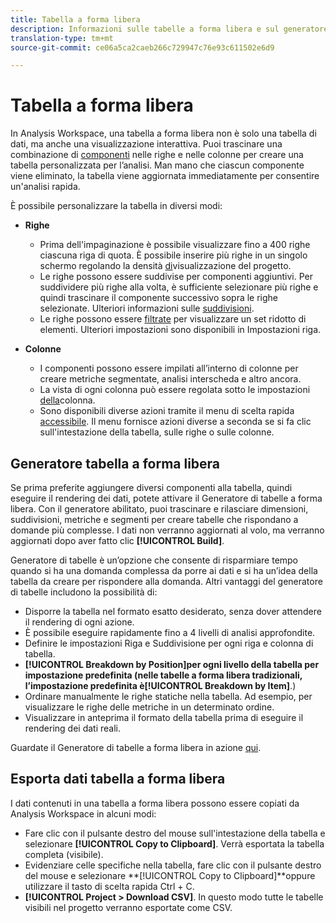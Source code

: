 ```yaml
---
title: Tabella a forma libera
description: Informazioni sulle tabelle a forma libera e sul generatore di tabelle a forma libera
translation-type: tm+mt
source-git-commit: ce06a5ca2caeb266c729947c76e93c611502e6d9

---
```



# Tabella a forma libera

In Analysis Workspace, una tabella a forma libera non è solo una tabella di dati, ma anche una visualizzazione interattiva. Puoi trascinare una combinazione di [componenti](https://docs.adobe.com/content/help/en/analytics/analyze/analysis-workspace/components/analysis-workspace-components.html) nelle righe e nelle colonne per creare una tabella personalizzata per l’analisi. Man mano che ciascun componente viene eliminato, la tabella viene aggiornata immediatamente per consentire un&#39;analisi rapida.

È possibile personalizzare la tabella in diversi modi:

* **Righe**
   * Prima dell&#39;impaginazione è possibile visualizzare fino a 400 righe ciascuna riga di quota. È possibile inserire più righe in un singolo schermo regolando la densità [di](https://docs.adobe.com/content/help/en/analytics/analyze/analysis-workspace/build-workspace-project/view-density.html)visualizzazione del progetto.
   * Le righe possono essere suddivise per componenti aggiuntivi. Per suddividere più righe alla volta, è sufficiente selezionare più righe e quindi trascinare il componente successivo sopra le righe selezionate. Ulteriori informazioni sulle [suddivisioni](https://docs.adobe.com/content/help/en/analytics/analyze/analysis-workspace/components/dimensions/t-breakdown-fa.html).
   * Le righe possono essere [filtrate](https://docs.adobe.com/content/help/en/analytics/analyze/analysis-workspace/build-workspace-project/pagination-filtering-sorting.html) per visualizzare un set ridotto di elementi. Ulteriori impostazioni sono disponibili in Impostazioni [](https://docs.adobe.com/content/help/en/analytics/analyze/analysis-workspace/build-workspace-project/column-row-settings/table-settings.html)riga.

* **Colonne**
   * I componenti possono essere impilati all’interno di colonne per creare metriche segmentate, analisi interscheda e altro ancora.
   * La vista di ogni colonna può essere regolata sotto le impostazioni [della](https://docs.adobe.com/content/help/en/analytics/analyze/analysis-workspace/build-workspace-project/column-row-settings/column-settings.html)colonna.
   * Sono disponibili diverse azioni tramite il menu di scelta rapida [accessibile](https://docs.adobe.com/content/help/en/analytics-learn/tutorials/analysis-workspace/building-freeform-tables/using-the-right-click-menu.html). Il menu fornisce azioni diverse a seconda se si fa clic sull&#39;intestazione della tabella, sulle righe o sulle colonne.

## Generatore tabella a forma libera

Se prima preferite aggiungere diversi componenti alla tabella, quindi eseguire il rendering dei dati, potete attivare il Generatore di tabelle a forma libera. Con il generatore abilitato, puoi trascinare e rilasciare dimensioni, suddivisioni, metriche e segmenti per creare tabelle che rispondano a domande più complesse. I dati non verranno aggiornati al volo, ma verranno aggiornati dopo aver fatto clic **[!UICONTROL Build]**.

Generatore di tabelle è un’opzione che consente di risparmiare tempo quando si ha una domanda complessa da porre ai dati e si ha un’idea della tabella da creare per rispondere alla domanda. Altri vantaggi del generatore di tabelle includono la possibilità di:

* Disporre la tabella nel formato esatto desiderato, senza dover attendere il rendering di ogni azione.
* È possibile eseguire rapidamente fino a 4 livelli di analisi approfondite.
* Definire le impostazioni Riga e Suddivisione per ogni riga e colonna di tabella.
* **[!UICONTROL Breakdown by Position]**per ogni livello della tabella per impostazione predefinita (nelle tabelle a forma libera tradizionali, l’impostazione predefinita è**[!UICONTROL Breakdown by Item]**.)
* Ordinare manualmente le righe statiche nella tabella. Ad esempio, per visualizzare le righe delle metriche in un determinato ordine.
* Visualizzare in anteprima il formato della tabella prima di eseguire il rendering dei dati reali.

Guardate il Generatore di tabelle a forma libera in azione [qui](https://youtu.be/GUMWiJAmMGI).

## Esporta dati tabella a forma libera

I dati contenuti in una tabella a forma libera possono essere copiati da Analysis Workspace in alcuni modi:

* Fare clic con il pulsante destro del mouse sull&#39;intestazione della tabella e selezionare **[!UICONTROL Copy to Clipboard]**. Verrà esportata la tabella completa (visibile).
* Evidenziare celle specifiche nella tabella, fare clic con il pulsante destro del mouse e selezionare **[!UICONTROL Copy to Clipboard]**oppure utilizzare il tasto di scelta rapida Ctrl + C.
* **[!UICONTROL Project > Download CSV]**. In questo modo tutte le tabelle visibili nel progetto verranno esportate come CSV.
